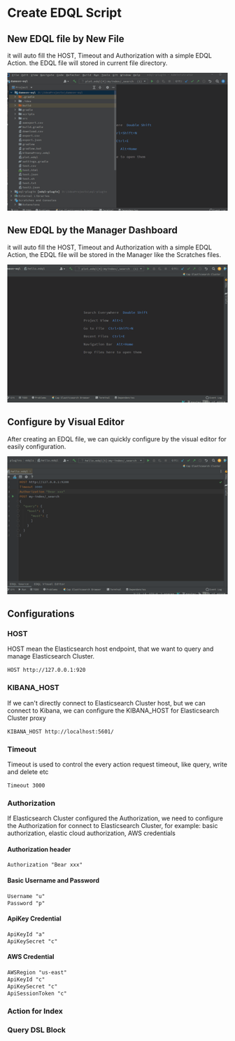 # Create EDQL Script

## New EDQL file by New File

it will auto fill the HOST, Timeout and Authorization with a simple EDQL Action. the EDQL file will stored in current file directory.

![](../.gitbook/assets/new-edql-by-file.gif)

## New EDQL by the Manager Dashboard

it will auto fill the HOST, Timeout and Authorization with a simple EDQL Action, the EDQL file will be stored in the Manager like the Scratches files.

![](../.gitbook/assets/new-edql-by-manager.gif)

## Configure by Visual Editor

After creating an EDQL file, we can quickly configure by the visual editor for easily configuration.&#x20;

![](../.gitbook/assets/configure-by-dashboard.gif)

## Configurations

### HOST

HOST mean the Elasticsearch host endpoint, that we want to query and manage Elasticsearch Cluster.

```
HOST http://127.0.0.1:920
```

### KIBANA\_HOST

If we can't directly connect to Elasticsearch Cluster host, but we can connect to Kibana, we can configure the KIBANA\_HOST for Elasticsearch Cluster proxy

```
KIBANA_HOST http://localhost:5601/
```

### Timeout

Timeout is used to control the every action request timeout, like query, write and delete etc

```
Timeout 3000
```

### Authorization

If Elasticsearch Cluster configured the Authorization, we need to configure the Authorization for connect to Elasticsearch Cluster, for example: basic authorization, elastic cloud authorization, AWS credentials

#### Authorization header

```
Authorization "Bear xxx"
```

#### Basic Username and Password

```
Username "u"
Password "p"
```

#### ApiKey Credential

```
ApiKeyId "a"
ApiKeySecret "c"
```

#### AWS Credential

```
AWSRegion "us-east"
ApiKeyId "c"
ApiKeySecret "c"
ApiSessionToken "c"
```

### Action for Index

### Query DSL Block
